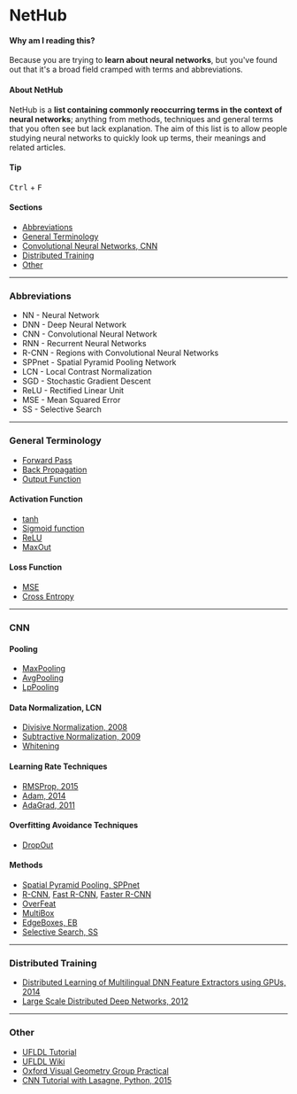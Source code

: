 # NetHub

#### Why am I reading this?
Because you are trying to **learn about neural networks**, but you've found out that it's a broad field cramped with terms and abbreviations.

#### About NetHub
NetHub is a  **list containing commonly reoccurring terms in the context of neural networks**; anything from methods, techniques and general terms that you often see but lack explanation. The aim of this list is to allow people studying neural networks to quickly look up terms, their meanings and related articles.

#### Tip
<kbd>Ctrl</kbd> + <kbd>F</kbd>

#### Sections
* [Abbreviations](#abbreviations)
* [General Terminology](#general-terminology)
* [Convolutional Neural Networks, CNN](#cnn)
* [Distributed Training](#distributed-training)
* [Other](#other)

---

### Abbreviations
* NN - Neural Network
* DNN - Deep Neural Network
* CNN - Convolutional Neural Network
* RNN - Recurrent Neural Networks
* R-CNN - Regions with Convolutional Neural Networks
* SPPnet - Spatial Pyramid Pooling Network
* LCN - Local Contrast Normalization
* SGD - Stochastic Gradient Descent
* ReLU - Rectified Linear Unit
* MSE - Mean Squared Error
* SS - Selective Search

---

### General Terminology
* [Forward Pass]()
* [Back Propagation]()
* [Output Function]()

#### Activation Function
* [tanh]()
* [Sigmoid function]()
* [ReLU]()
* [MaxOut]()

#### Loss Function
* [MSE]()
* [Cross Entropy]()

---

### CNN

#### Pooling
* [MaxPooling]()
* [AvgPooling]()
* [LpPooling]()

#### Data Normalization, LCN
* [Divisive Normalization, 2008](http://journals.plos.org/ploscompbiol/article?id=10.1371/journal.pcbi.0040027)
* [Subtractive Normalization, 2009](http://yann.lecun.com/exdb/publis/pdf/jarrett-iccv-09.pdf)
* [Whitening]()

#### Learning Rate Techniques
* [RMSProp, 2015](http://www.cs.toronto.edu/~tijmen/csc321/slides/lecture_slides_lec6.pdf)
* [Adam, 2014](http://stanford.edu/~jduchi/projects/DuchiHaSi10_colt.pdf)
* [AdaGrad, 2011](http://stanford.edu/~jduchi/projects/DuchiHaSi10_colt.pdf)

#### Overfitting Avoidance Techniques
* [DropOut]()

#### Methods
* [Spatial Pyramid Pooling, SPPnet](http://arxiv.org/abs/1406.4729)
* [R-CNN](http://arxiv.org/abs/1311.2524), [Fast R-CNN](http://arxiv.org/abs/1504.08083), [Faster R-CNN](http://arxiv.org/abs/1506.01497)
* [OverFeat](TODO)
* [MultiBox](TODO)
* [EdgeBoxes, EB](TODO)
* [Selective Search, SS](http://dl.acm.org/citation.cfm?id=2509382)

---

### Distributed Training
* [Distributed Learning of Multilingual DNN Feature Extractors using GPUs, 2014](https://www.cs.cmu.edu/~ymiao/pub/dist_draft_final.pdf)
* [Large Scale Distributed Deep Networks, 2012](http://research.google.com/archive/large_deep_networks_nips2012.html)

---

### Other
* [UFLDL Tutorial](http://deeplearning.stanford.edu/tutorial/)
* [UFLDL Wiki](http://deeplearning.stanford.edu/wiki/index.php/UFLDL_Tutorial)
* [Oxford Visual Geometry Group Practical](http://www.robots.ox.ac.uk/~vgg/practicals/cnn/#part1-4)
* [CNN Tutorial with Lasagne, Python, 2015](http://blog.christianperone.com/2015/08/convolutional-neural-networks-and-feature-extraction-with-python/)
